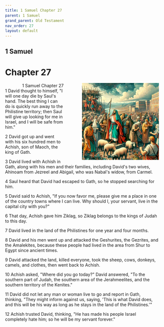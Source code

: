 ```yaml
---
title: 1 Samuel Chapter 27
parent: 1 Samuel
grand_parent: Old Testament
nav_order: 27
layout: default
---
```


## 1 Samuel

# Chapter 27

<div style="clear: both; text-align: right;">
    <img src="/assets/Image/1 Samuel/500/27.jpg" alt="1 Samuel Chapter 27" class="chapter-image" style="max-width: 50%; height: auto; float: right; margin: 0 0 10px 10px; padding-left: 10%;">
    <figcaption style="font-size: 14px;">1 Samuel Chapter 27</figcaption>
</div>
1 David thought to himself, "I will one day die by Saul's hand. The best thing I can do is quickly run away to the Philistine territory; then Saul will give up looking for me in Israel, and I will be safe from him."

2 David got up and went with his six hundred men to Achish, son of Maoch, the king of Gath.

3 David lived with Achish in Gath, along with his men and their families, including David's two wives, Ahinoam from Jezreel and Abigail, who was Nabal's widow, from Carmel.

4 Saul heard that David had escaped to Gath, so he stopped searching for him.

5 David said to Achish, "If you now favor me, please give me a place in one of the country towns where I can live. Why should I, your servant, live in the capital city with you?"

6 That day, Achish gave him Ziklag, so Ziklag belongs to the kings of Judah to this day.

7 David lived in the land of the Philistines for one year and four months.

8 David and his men went up and attacked the Geshurites, the Gezrites, and the Amalekites, because these people had lived in the area from Shur to Egypt since ancient times.

9 David attacked the land, killed everyone, took the sheep, cows, donkeys, camels, and clothes, then went back to Achish.

10 Achish asked, "Where did you go today?" David answered, "To the southern part of Judah, the southern area of the Jerahmeelites, and the southern territory of the Kenites."

11 David did not let any man or woman live to go and report in Gath, thinking, "They might inform against us, saying, 'This is what David does, and this will be his way as long as he stays in the land of the Philistines.'"

12 Achish trusted David, thinking, "He has made his people Israel completely hate him; so he will be my servant forever."


